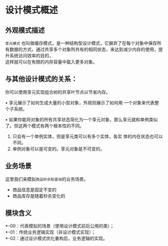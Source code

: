 # 设计模式概述

## 外观模式描述

`享元模式` 也叫做缓存模式，是一种结构型设计模式，它摒弃了在每个对象中保存所有数据的方式，通过共享多个对象所共有的相同状态，来达到减少内存的使用，提升系统访问效率的目的，  
这样就可以在有限的内存容量中载入更多对象。

## 与其他设计模式的关系：

你可以使用享元实现组合树的共享叶节点以节省内存。

 • 享元展示了如何生成大量的小型对象，外观则展示了如何用 一个对象来代表整个子系统。

 • 如果你能将对象的所有共享状态简化为一个享元对象，那么享元就和单例类似了。但这两个模式有两个根本性的不同。

1. 只会有一个单例实体，但是享元类可以有多个实体，各实 体的内在状态也可以不同。
2. 单例对象可以是可变的。享元对象是不可变的。

## 业务场景

这里我们来模拟`商品秒杀和查询`的业务场景。

- 商品信息是固定不变的
- 商品库存是随着秒杀变化的

## 模块含义

*-00：代表模拟的场景（使用设计模式前后公用的类）；  
*-01：传统业务逻辑实现（非设计模式实现）；  
*-02：通过设计模式优化重构后，业务逻辑的实现。
